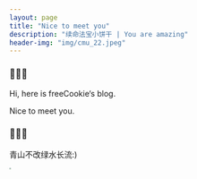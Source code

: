 ```yaml
---
layout: page
title: "Nice to meet you"
description: "续命法宝小饼干 | You are amazing"
header-img: "img/cmu_22.jpeg"
---
```


### 🍪🍪🍪

Hi, here is freeCookie‘s blog.

Nice to meet you. 

### 🍪🍪🍪

青山不改绿水长流:)

<img src="https://raw.githubusercontent.com/YijiaJin/Plot/master/hunt.jpeg" style="zoom:20%">



























